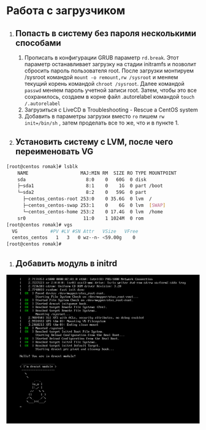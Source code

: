 # Работа с загрузчиком

1. ## Попасть в систему без пароля несколькими способами
    1. Прописать в конфигурации GRUB параметр `rd.break`. Этот параметр останавливает загрузку на стадии initramfs и позволит сбросить пароль пользователя root. 
После загрузки монтируем /sysroot командой `mount -o remount,rw /sysroot` и меняем текущий корень командой `chroot /sysroot`. 
Далее командой `passwd` меняем пароль учетной записи root. 
Затем, чтобы это все сохранилось, создаем в корне файл .autorelabel командой `touch /.autorelabel`
    1. Загрузиться с LiveCD  в Troubleshooting - Rescue a CentOS system
    1. Добавить в параметры загрузки вместо `ro` пишем  `rw init=/bin/sh` , затем проделать все то же, что и в пункте 1.
1. ## Установить систему с LVM, после чего переименовать VG
```bash
[root@centos romak]# lsblk
    NAME                   MAJ:MIN RM  SIZE RO TYPE MOUNTPOINT
    sda                      8:0    0   60G  0 disk
    ├─sda1                   8:1    0    1G  0 part /boot
    └─sda2                   8:2    0   59G  0 part
      ├─centos_centos-root 253:0    0 35.6G  0 lvm  /
      ├─centos_centos-swap 253:1    0    6G  0 lvm  [SWAP]
      └─centos_centos-home 253:2    0 17.4G  0 lvm  /home
    sr0                     11:0    1 1024M  0 rom
[root@centos romak]# vgs
  VG            #PV #LV #SN Attr   VSize   VFree
  centos_centos   1   3   0 wz--n- <59.00g    0
[root@centos romak]#
```
1. ## Добавить модуль в initrd





![Alt-loader](https://github.com/RomaK79/OTUS/blob/master/Lesson008/%D0%A1%D0%BD%D0%B8%D0%BC%D0%BE%D0%BA.PNG)
